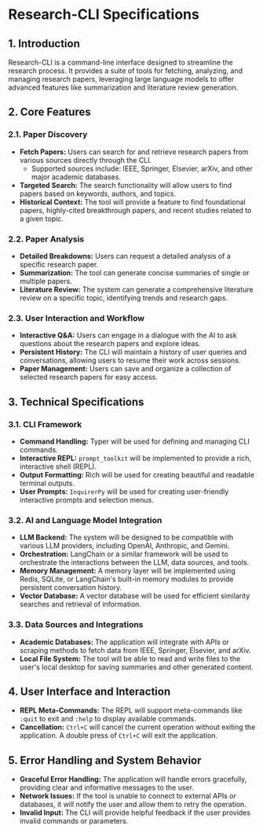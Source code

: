 # Research-CLI Specifications

## 1. Introduction

Research-CLI is a command-line interface designed to streamline the research process. It provides a suite of tools for fetching, analyzing, and managing research papers, leveraging large language models to offer advanced features like summarization and literature review generation.

## 2. Core Features

### 2.1. Paper Discovery

*   **Fetch Papers:** Users can search for and retrieve research papers from various sources directly through the CLI.
    *   Supported sources include: IEEE, Springer, Elsevier, arXiv, and other major academic databases.
*   **Targeted Search:** The search functionality will allow users to find papers based on keywords, authors, and topics.
*   **Historical Context:** The tool will provide a feature to find foundational papers, highly-cited breakthrough papers, and recent studies related to a given topic.

### 2.2. Paper Analysis

*   **Detailed Breakdowns:** Users can request a detailed analysis of a specific research paper.
*   **Summarization:** The tool can generate concise summaries of single or multiple papers.
*   **Literature Review:** The system can generate a comprehensive literature review on a specific topic, identifying trends and research gaps.

### 2.3. User Interaction and Workflow

*   **Interactive Q&A:** Users can engage in a dialogue with the AI to ask questions about the research papers and explore ideas.
*   **Persistent History:** The CLI will maintain a history of user queries and conversations, allowing users to resume their work across sessions.
*   **Paper Management:** Users can save and organize a collection of selected research papers for easy access.

## 3. Technical Specifications

### 3.1. CLI Framework

*   **Command Handling:** Typer will be used for defining and managing CLI commands.
*   **Interactive REPL:** `prompt_toolkit` will be implemented to provide a rich, interactive shell (REPL).
*   **Output Formatting:** Rich will be used for creating beautiful and readable terminal outputs.
*   **User Prompts:** `InquirerPy` will be used for creating user-friendly interactive prompts and selection menus.

### 3.2. AI and Language Model Integration

*   **LLM Backend:** The system will be designed to be compatible with various LLM providers, including OpenAI, Anthropic, and Gemini.
*   **Orchestration:** LangChain or a similar framework will be used to orchestrate the interactions between the LLM, data sources, and tools.
*   **Memory Management:** A memory layer will be implemented using Redis, SQLite, or LangChain's built-in memory modules to provide persistent conversation history.
*   **Vector Database:** A vector database will be used for efficient similarity searches and retrieval of information.

### 3.3. Data Sources and Integrations

*   **Academic Databases:** The application will integrate with APIs or scraping methods to fetch data from IEEE, Springer, Elsevier, and arXiv.
*   **Local File System:** The tool will be able to read and write files to the user's local desktop for saving summaries and other generated content.

## 4. User Interface and Interaction

*   **REPL Meta-Commands:** The REPL will support meta-commands like `:quit` to exit and `:help` to display available commands.
*   **Cancellation:** `Ctrl+C` will cancel the current operation without exiting the application. A double press of `Ctrl+C` will exit the application.

## 5. Error Handling and System Behavior

*   **Graceful Error Handling:** The application will handle errors gracefully, providing clear and informative messages to the user.
*   **Network Issues:** If the tool is unable to connect to external APIs or databases, it will notify the user and allow them to retry the operation.
*   **Invalid Input:** The CLI will provide helpful feedback if the user provides invalid commands or parameters.